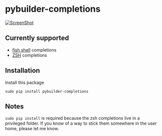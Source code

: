 pybuilder-completions
=====================

[![ScreenShot](https://raw.githubusercontent.com/pybuilder/pybuilder-completions/master/pybuilder-fish-completion.png)](https://asciinema.org/a/12431)

## Currently supported
* [fish shell](http://fishshell.com) completions
* [ZSH](http://grml.org/zsh/) completions

## Installation
Install this package

```sudo pip install pybuilder-completions```

## Notes
`sudo pip install` is required because the zsh completions live in a privileged folder.
If you know of a way to stick them somewhere in the user home, please let me know.
